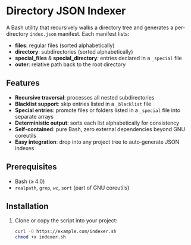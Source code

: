 # Directory JSON Indexer

A Bash utility that recursively walks a directory tree and generates a per‐directory `index.json` manifest. Each manifest lists:

- **files**: regular files (sorted alphabetically)  
- **directory**: subdirectories (sorted alphabetically)  
- **special_files** & **special_directory**: entries declared in a `_special` file  
- **outer**: relative path back to the root directory

## Features

- **Recursive traversal**: processes all nested subdirectories  
- **Blacklist support**: skip entries listed in a `_blacklist` file  
- **Special entries**: promote files or folders listed in a `_special` file into separate arrays  
- **Deterministic output**: sorts each list alphabetically for consistency  
- **Self‑contained**: pure Bash, zero external dependencies beyond GNU coreutils  
- **Easy integration**: drop into any project tree to auto‑generate JSON indexes  

## Prerequisites

- Bash (≥ 4.0)  
- `realpath`, `grep`, `wc`, `sort` (part of GNU coreutils)  

## Installation

1. Clone or copy the script into your project:  
   ```bash
   curl -O https://example.com/indexer.sh
   chmod +x indexer.sh

